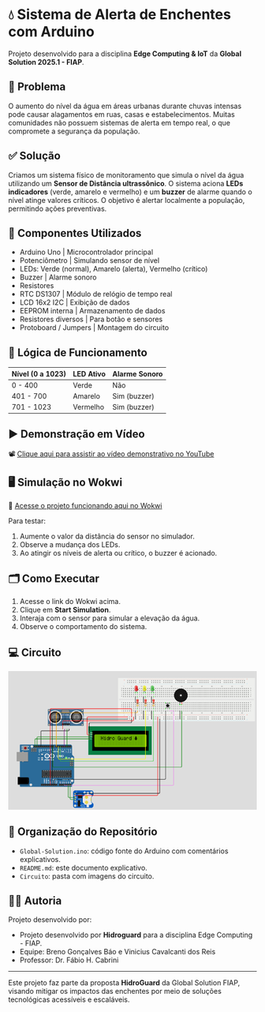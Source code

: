 # 💧 Sistema de Alerta de Enchentes com Arduino

Projeto desenvolvido para a disciplina **Edge Computing & IoT** da **Global Solution 2025.1 - FIAP**.

## 🛑 Problema

O aumento do nível da água em áreas urbanas durante chuvas intensas pode causar alagamentos em ruas, casas e estabelecimentos. Muitas comunidades não possuem sistemas de alerta em tempo real, o que compromete a segurança da população.

## ✅ Solução

Criamos um sistema físico de monitoramento que simula o nível da água utilizando um **Sensor de Distância ultrassônico**. O sistema aciona **LEDs indicadores** (verde, amarelo e vermelho) e um **buzzer** de alarme quando o nível atinge valores críticos. O objetivo é alertar localmente a população, permitindo ações preventivas.

## 🔧 Componentes Utilizados

- Arduino Uno | Microcontrolador principal
- Potenciômetro | Simulando sensor de nível
- LEDs: Verde (normal), Amarelo (alerta), Vermelho (crítico)
- Buzzer | Alarme sonoro
- Resistores
- RTC DS1307 | Módulo de relógio de tempo real
- LCD 16x2 I2C | Exibição de dados
- EEPROM interna | Armazenamento de dados 
- Resistores diversos | Para botão e sensores
- Protoboard / Jumpers | Montagem do circuito

## 🧠 Lógica de Funcionamento

| Nível (0 a 1023) | LED Ativo   | Alarme Sonoro |
|------------------|-------------|----------------|
| 0 - 400          | Verde       | Não            |
| 401 - 700        | Amarelo     | Sim (buzzer)   |
| 701 - 1023       | Vermelho    | Sim (buzzer)   |

## ▶️ Demonstração em Vídeo

📽️ [Clique aqui para assistir ao vídeo demonstrativo no YouTube](https://youtu.be/JEAq5olpN-M)  

## 🖥️ Simulação no Wokwi

🚀 [Acesse o projeto funcionando aqui no Wokwi](https://wokwi.com/projects/433017771541274625)

Para testar:
1. Aumente o valor da distância do sensor no simulador.
2. Observe a mudança dos LEDs.
3. Ao atingir os níveis de alerta ou crítico, o buzzer é acionado.

## 🗂️ Como Executar

1. Acesse o link do Wokwi acima.
2. Clique em **Start Simulation**.
3. Interaja com o sensor para simular a elevação da água.
4. Observe o comportamento do sistema.

## 💻 Circuito 

![Esquema do Circuito](./assets/Circuito.png)

## 📁 Organização do Repositório

- `Global-Solution.ino`: código fonte do Arduino com comentários explicativos.
- `README.md`: este documento explicativo.
- `Circuito`: pasta com imagens do circuito.

## 👨‍💻 Autoria

Projeto desenvolvido por:

- Projeto desenvolvido por **Hidroguard** para a disciplina Edge Computing - FIAP.
- Equipe: Breno Gonçalves Báo e Vinicius Cavalcanti dos Reis
- Professor: Dr. Fábio H. Cabrini

---

Este projeto faz parte da proposta **HidroGuard** da Global Solution FIAP, visando mitigar os impactos das enchentes por meio de soluções tecnológicas acessíveis e escaláveis.
